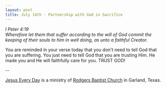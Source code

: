 ```yaml
---
layout: post
title: July 14th - Partnership with God in Sacrifice
---
```


_I Peter 4:19  
Wherefore let them that suffer according to the will of God commit
the keeping of their souls to him in well doing, as unto a faithful
Creator._

You are reminded in your verse today that you don't need to tell
God that you are suffering. You just need to tell God that you are
trusting Him. He made you and He will faithfully care for you. TRUST
GOD!

 --

<a href=http://jesuseveryday.net>Jesus Every Day</a> is a ministry of <a href=http://rodgersbaptist.net>Rodgers Baptist Church</a> in Garland, Texas.
